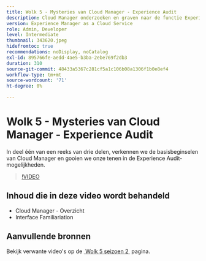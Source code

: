 ```yaml
---
title: Wolk 5 - Mysteries van Cloud Manager - Experience Audit
description: Cloud Manager onderzoeken en graven naar de functie Experience Audit
version: Experience Manager as a Cloud Service
role: Admin, Developer
level: Intermediate
thumbnail: 343620.jpeg
hidefromtoc: true
recommendations: noDisplay, noCatalog
exl-id: 895766fe-aedd-4ae5-b3ba-2ebe769f2db3
duration: 310
source-git-commit: 48433a5367c281cf5a1c106b08a1306f1b0e8ef4
workflow-type: tm+mt
source-wordcount: '71'
ht-degree: 0%

---
```


# Wolk 5 - Mysteries van Cloud Manager - Experience Audit

In deel één van een reeks van drie delen, verkennen we de basisbeginselen van Cloud Manager en gooien we onze tenen in de Experience Audit-mogelijkheden.

>[!VIDEO](https://video.tv.adobe.com/v/3449183?quality=12&learn=on&captions=dut)

## Inhoud die in deze video wordt behandeld

+ Cloud Manager - Overzicht
+ Interface Familiariation

## Aanvullende bronnen

Bekijk verwante video&#39;s op de [&#x200B; Wolk 5 seizoen 2 &#x200B;](../cloud5-season-2.md) pagina.
